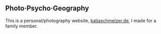 ## Photo·Psycho·Geography

This is a personal/photography website, [katjaschmelzer.de](https://www.katjaschmelzer.de/), I made for a family member. 

